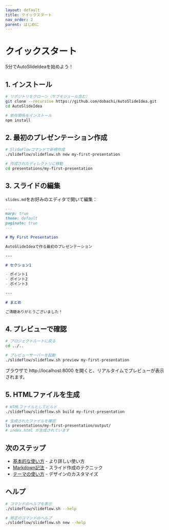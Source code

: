 ```yaml
---
layout: default
title: クイックスタート
nav_order: 2
parent: はじめに
---
```


# クイックスタート

5分でAutoSlideIdeaを始めよう！

## 1. インストール

```bash
# リポジトリをクローン（サブモジュール含む）
git clone --recursive https://github.com/dobachi/AutoSlideIdea.git
cd AutoSlideIdea

# 依存関係をインストール
npm install
```

## 2. 最初のプレゼンテーション作成

```bash
# SlideFlowコマンドで新規作成
./slideflow/slideflow.sh new my-first-presentation

# 作成されたディレクトリに移動
cd presentations/my-first-presentation
```

## 3. スライドの編集

`slides.md`をお好みのエディタで開いて編集：

```markdown
---
marp: true
theme: default
paginate: true
---

# My First Presentation

AutoSlideIdeaで作る最初のプレゼンテーション

---

# セクション1

- ポイント1
- ポイント2
- ポイント3

---

# まとめ

ご清聴ありがとうございました！
```

## 4. プレビューで確認

```bash
# プロジェクトルートに戻る
cd ../..

# プレビューサーバーを起動
./slideflow/slideflow.sh preview my-first-presentation
```

ブラウザで http://localhost:8000 を開くと、リアルタイムでプレビューが表示されます。

## 5. HTMLファイルを生成

```bash
# HTMLファイルとしてビルド
./slideflow/slideflow.sh build my-first-presentation

# 生成されたファイルを確認
ls presentations/my-first-presentation/output/
# index.html が生成されています
```

## 次のステップ

- [基本的な使い方](../user-guide/basic-usage/) - より詳しい使い方
- [Markdown記法](../user-guide/markdown-syntax/) - スライド作成のテクニック
- [テーマの使い方](../user-guide/themes/) - デザインのカスタマイズ

## ヘルプ

```bash
# コマンドのヘルプを表示
./slideflow/slideflow.sh --help

# 特定のコマンドのヘルプ
./slideflow/slideflow.sh new --help
```